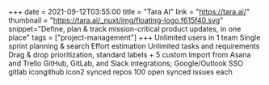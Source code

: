 +++
date = 2021-09-12T03:55:00
title = "Tara AI"
link = "https://tara.ai/"
thumbnail = "https://tara.ai/_nuxt/img/floating-logo.f615f40.svg"
snippet="Define, plan & track mission-critical product updates, in one place"
tags = ["project-management"]
+++
Unlimited users in 1 team
Single sprint planning & search
Effort estimation
Unlimited tasks and requirements
Drag & drop prioritization, standard labels + 5 custom
Import from Asana and Trello
GitHub, GitLab, and Slack integrations; Google/Outlook SSO
gitlab icongithub icon2 synced repos
100 open synced issues each
